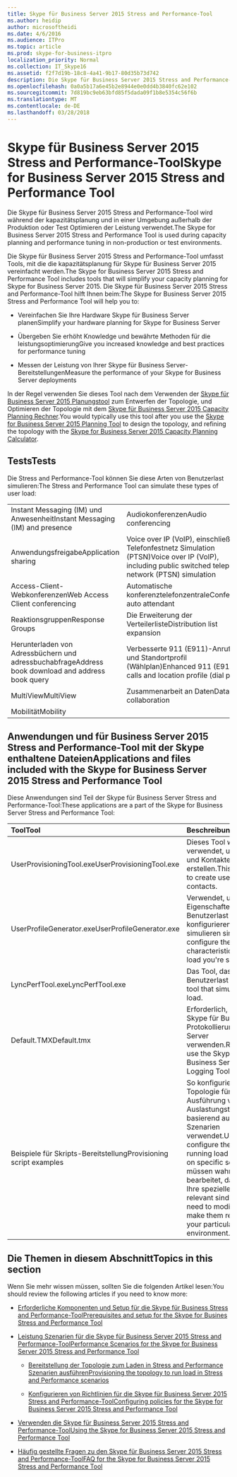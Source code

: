 ```yaml
---
title: Skype für Business Server 2015 Stress and Performance-Tool
ms.author: heidip
author: microsoftheidi
ms.date: 4/6/2016
ms.audience: ITPro
ms.topic: article
ms.prod: skype-for-business-itpro
localization_priority: Normal
ms.collection: IT_Skype16
ms.assetid: f2f7d19b-18c8-4a41-9b17-80d35b73d742
description: Die Skype für Business Server 2015 Stress and Performance-Tool wird während der kapazitätsplanung und in einer Umgebung außerhalb der Produktion oder Test Optimieren der Leistung verwendet.
ms.openlocfilehash: 0a0a5b17a6e45b2e8944e0e0dd4b3840fc62e102
ms.sourcegitcommit: 7d819bc9eb63bfd85f5dada09f1b8e5354c56f6b
ms.translationtype: MT
ms.contentlocale: de-DE
ms.lasthandoff: 03/28/2018
---
```

# <a name="skype-for-business-server-2015-stress-and-performance-tool"></a><span data-ttu-id="1fa4b-103">Skype für Business Server 2015 Stress and Performance-Tool</span><span class="sxs-lookup"><span data-stu-id="1fa4b-103">Skype for Business Server 2015 Stress and Performance Tool</span></span>
 
<span data-ttu-id="1fa4b-104">Die Skype für Business Server 2015 Stress and Performance-Tool wird während der kapazitätsplanung und in einer Umgebung außerhalb der Produktion oder Test Optimieren der Leistung verwendet.</span><span class="sxs-lookup"><span data-stu-id="1fa4b-104">The Skype for Business Server 2015 Stress and Performance Tool is used during capacity planning and performance tuning in non-production or test environments.</span></span>
  
<span data-ttu-id="1fa4b-105">Die Skype für Business Server 2015 Stress and Performance-Tool umfasst Tools, mit die die kapazitätsplanung für Skype für Business Server 2015 vereinfacht werden.</span><span class="sxs-lookup"><span data-stu-id="1fa4b-105">The Skype for Business Server 2015 Stress and Performance Tool includes tools that will simplify your capacity planning for Skype for Business Server 2015.</span></span> <span data-ttu-id="1fa4b-106">Die Skype für Business Server 2015 Stress and Performance-Tool hilft Ihnen beim:</span><span class="sxs-lookup"><span data-stu-id="1fa4b-106">The Skype for Business Server 2015 Stress and Performance Tool will help you to:</span></span>
  
- <span data-ttu-id="1fa4b-107">Vereinfachen Sie Ihre Hardware Skype für Business Server planen</span><span class="sxs-lookup"><span data-stu-id="1fa4b-107">Simplify your hardware planning for Skype for Business Server</span></span>
    
- <span data-ttu-id="1fa4b-108">Übergeben Sie erhöht Knowledge und bewährte Methoden für die leistungsoptimierung</span><span class="sxs-lookup"><span data-stu-id="1fa4b-108">Give you increased knowledge and best practices for performance tuning</span></span>
    
- <span data-ttu-id="1fa4b-109">Messen der Leistung von Ihrer Skype für Business Server-Bereitstellungen</span><span class="sxs-lookup"><span data-stu-id="1fa4b-109">Measure the performance of your Skype for Business Server deployments</span></span>
    
<span data-ttu-id="1fa4b-110">In der Regel verwenden Sie dieses Tool nach dem Verwenden der [Skype für Business Server 2015 Planungstool](../../management-tools/planning-tool/planning-tool.md) zum Entwerfen der Topologie, und Optimieren der Topologie mit dem [Skype für Business Server 2015 Capacity Planning Rechner](../../management-tools/capacity-planning-calculator.md).</span><span class="sxs-lookup"><span data-stu-id="1fa4b-110">You would typically use this tool after you use the [Skype for Business Server 2015 Planning Tool](../../management-tools/planning-tool/planning-tool.md) to design the topology, and refining the topology with the [Skype for Business Server 2015 Capacity Planning Calculator](../../management-tools/capacity-planning-calculator.md).</span></span> 
  
## <a name="tests"></a><span data-ttu-id="1fa4b-111">Tests</span><span class="sxs-lookup"><span data-stu-id="1fa4b-111">Tests</span></span>

<span data-ttu-id="1fa4b-112">Die Stress and Performance-Tool können Sie diese Arten von Benutzerlast simulieren:</span><span class="sxs-lookup"><span data-stu-id="1fa4b-112">The Stress and Performance Tool can simulate these types of user load:</span></span>
  
|||
|:-----|:-----|
|<span data-ttu-id="1fa4b-113">Instant Messaging (IM) und Anwesenheit</span><span class="sxs-lookup"><span data-stu-id="1fa4b-113">Instant Messaging (IM) and presence</span></span>  <br/> |<span data-ttu-id="1fa4b-114">Audiokonferenzen</span><span class="sxs-lookup"><span data-stu-id="1fa4b-114">Audio conferencing</span></span>  <br/> |
|<span data-ttu-id="1fa4b-115">Anwendungsfreigabe</span><span class="sxs-lookup"><span data-stu-id="1fa4b-115">Application sharing</span></span>  <br/> |<span data-ttu-id="1fa4b-116">Voice over IP (VoIP), einschließlich Telefonfestnetz Simulation (PTSN)</span><span class="sxs-lookup"><span data-stu-id="1fa4b-116">Voice over IP (VoIP), including public switched telephone network (PTSN) simulation</span></span>  <br/> |
|<span data-ttu-id="1fa4b-117">Access-Client-Webkonferenzen</span><span class="sxs-lookup"><span data-stu-id="1fa4b-117">Web Access Client conferencing</span></span>  <br/> |<span data-ttu-id="1fa4b-118">Automatische konferenztelefonzentrale</span><span class="sxs-lookup"><span data-stu-id="1fa4b-118">Conference auto attendant</span></span>  <br/> |
|<span data-ttu-id="1fa4b-119">Reaktionsgruppen</span><span class="sxs-lookup"><span data-stu-id="1fa4b-119">Response Groups</span></span>  <br/> |<span data-ttu-id="1fa4b-120">Die Erweiterung der Verteilerliste</span><span class="sxs-lookup"><span data-stu-id="1fa4b-120">Distribution list expansion</span></span>  <br/> |
|<span data-ttu-id="1fa4b-121">Herunterladen von Adressbüchern und adressbuchabfrage</span><span class="sxs-lookup"><span data-stu-id="1fa4b-121">Address book download and address book query</span></span>  <br/> |<span data-ttu-id="1fa4b-122">Verbesserte 911 (E911)-Anrufe und Standortprofil (Wählplan)</span><span class="sxs-lookup"><span data-stu-id="1fa4b-122">Enhanced 911 (E911) calls and location profile (dial plan)</span></span>  <br/> |
|<span data-ttu-id="1fa4b-123">MultiView</span><span class="sxs-lookup"><span data-stu-id="1fa4b-123">MultiView</span></span>  <br/> |<span data-ttu-id="1fa4b-124">Zusammenarbeit an Daten</span><span class="sxs-lookup"><span data-stu-id="1fa4b-124">Data collaboration</span></span>  <br/> |
|<span data-ttu-id="1fa4b-125">Mobilität</span><span class="sxs-lookup"><span data-stu-id="1fa4b-125">Mobility</span></span>  <br/> ||
   
## <a name="applications-and-files-included-with-the-skype-for-business-server-2015-stress-and-performance-tool"></a><span data-ttu-id="1fa4b-126">Anwendungen und für Business Server 2015 Stress and Performance-Tool mit der Skype enthaltene Dateien</span><span class="sxs-lookup"><span data-stu-id="1fa4b-126">Applications and files included with the Skype for Business Server 2015 Stress and Performance Tool</span></span>

<span data-ttu-id="1fa4b-127">Diese Anwendungen sind Teil der Skype für Business Server Stress and Performance-Tool:</span><span class="sxs-lookup"><span data-stu-id="1fa4b-127">These applications are a part of the Skype for Business Server Stress and Performance Tool:</span></span>
  
|<span data-ttu-id="1fa4b-128">**Tool**</span><span class="sxs-lookup"><span data-stu-id="1fa4b-128">**Tool**</span></span>|<span data-ttu-id="1fa4b-129">**Beschreibung**</span><span class="sxs-lookup"><span data-stu-id="1fa4b-129">**Description**</span></span>|
|:-----|:-----|
|<span data-ttu-id="1fa4b-130">UserProvisioningTool.exe</span><span class="sxs-lookup"><span data-stu-id="1fa4b-130">UserProvisioningTool.exe</span></span>  <br/> |<span data-ttu-id="1fa4b-131">Dieses Tool wird verwendet, um Benutzer und Kontakte zu erstellen.</span><span class="sxs-lookup"><span data-stu-id="1fa4b-131">This tool is used to create users and contacts.</span></span>  <br/> |
|<span data-ttu-id="1fa4b-132">UserProfileGenerator.exe</span><span class="sxs-lookup"><span data-stu-id="1fa4b-132">UserProfileGenerator.exe</span></span>  <br/> |<span data-ttu-id="1fa4b-133">Verwendet, um die Eigenschaften des die Benutzerlast zu konfigurieren, die Sie simulieren sind.</span><span class="sxs-lookup"><span data-stu-id="1fa4b-133">Used to configure the characteristics of the user load you're simulating.</span></span>  <br/> |
|<span data-ttu-id="1fa4b-134">LyncPerfTool.exe</span><span class="sxs-lookup"><span data-stu-id="1fa4b-134">LyncPerfTool.exe</span></span>  <br/> |<span data-ttu-id="1fa4b-135">Das Tool, das Benutzerlast simuliert.</span><span class="sxs-lookup"><span data-stu-id="1fa4b-135">The tool that simulates user load.</span></span>  <br/> |
|<span data-ttu-id="1fa4b-136">Default.TMX</span><span class="sxs-lookup"><span data-stu-id="1fa4b-136">Default.tmx</span></span>  <br/> |<span data-ttu-id="1fa4b-137">Erforderlich, um die Skype für Business 2015 Protokollierungstool Server verwenden.</span><span class="sxs-lookup"><span data-stu-id="1fa4b-137">Required to use the Skype for Business Server 2015 Logging Tool.</span></span>  <br/> |
|<span data-ttu-id="1fa4b-138">Beispiele für Skripts-Bereitstellung</span><span class="sxs-lookup"><span data-stu-id="1fa4b-138">Provisioning script examples</span></span>  <br/> |<span data-ttu-id="1fa4b-139">So konfigurieren Sie die Topologie für die Ausführung von Auslastungstests, basierend auf bestimmten Szenarien verwendet.</span><span class="sxs-lookup"><span data-stu-id="1fa4b-139">Used to configure the topology for running load tests, based on specific scenarios.</span></span> <span data-ttu-id="1fa4b-140">Sie müssen wahrscheinlich bearbeitet, damit sie für Ihre speziellen Umgebung relevant sind.</span><span class="sxs-lookup"><span data-stu-id="1fa4b-140">You'll likely need to modify them to make them relevant for your particular environment.</span></span>  <br/> |
   
## <a name="topics-in-this-section"></a><span data-ttu-id="1fa4b-141">Die Themen in diesem Abschnitt</span><span class="sxs-lookup"><span data-stu-id="1fa4b-141">Topics in this section</span></span>

<span data-ttu-id="1fa4b-142">Wenn Sie mehr wissen müssen, sollten Sie die folgenden Artikel lesen:</span><span class="sxs-lookup"><span data-stu-id="1fa4b-142">You should review the following articles if you need to know more:</span></span>
  
- [<span data-ttu-id="1fa4b-143">Erforderliche Komponenten und Setup für die Skype für Business Stress and Performance-Tool</span><span class="sxs-lookup"><span data-stu-id="1fa4b-143">Prerequisites and setup for the Skype for Busines Stress and Performance Tool</span></span>](prerequisites-and-setup.md)
    
- [<span data-ttu-id="1fa4b-144">Leistung Szenarien für die Skype für Business Server 2015 Stress and Performance-Tool</span><span class="sxs-lookup"><span data-stu-id="1fa4b-144">Performance Scenarios for the Skype for Business Server 2015 Stress and Performance Tool</span></span>](scenarios.md)
    
  - [<span data-ttu-id="1fa4b-145">Bereitstellung der Topologie zum Laden in Stress and Performance Szenarien ausführen</span><span class="sxs-lookup"><span data-stu-id="1fa4b-145">Provisioning the topology to run load in Stress and Performance scenarios</span></span>](provisioning-the-topology-to-run-load.md)
    
  - [<span data-ttu-id="1fa4b-146">Konfigurieren von Richtlinien für die Skype für Business Server 2015 Stress and Performance-Tool</span><span class="sxs-lookup"><span data-stu-id="1fa4b-146">Configuring policies for the Skype for Business Server 2015 Stress and Performance Tool</span></span>](configuring-policies.md)
    
- [<span data-ttu-id="1fa4b-147">Verwenden die Skype für Business Server 2015 Stress and Performance-Tool</span><span class="sxs-lookup"><span data-stu-id="1fa4b-147">Using the Skype for Business Server 2015 Stress and Performance Tool</span></span>](using-the-tool.md)
    
- [<span data-ttu-id="1fa4b-148">Häufig gestellte Fragen zu den Skype für Business Server 2015 Stress and Performance-Tool</span><span class="sxs-lookup"><span data-stu-id="1fa4b-148">FAQ for the Skype for Business Server 2015 Stress and Performance Tool</span></span>](faq.md)
    

